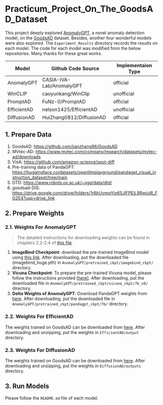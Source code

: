 # Practicum_Project_On_The_GoodsAD_Dataset
This project deeply explored [AnomalyGPT](https://github.com/CASIA-IVA-Lab/AnomalyGPT), a novel anomaly detection model, on the [GoodsAD](https://github.com/jianzhang96/GoodsAD) dataset. Besides, another four wonderful models were also explored. The `Experiment_Results` directory records the results on each model. The code for each model was modified from the below repositories. Many thanks for these great works.

| Model       | Github Code Source       | Implementaion Type |
| ----------- | ------------------------ | ------------------ |
| AnomalyGPT  | CASIA-IVA-Lab/AnomalyGPT | official           |
| WinCLIP     | caoyunkang/WinClip       | unofficial         |
| PromptAD    | FuNz-0/PromptAD          | official           |
| EfficientAD | nelson1425/EfficientAD   | unofficial         |
| DiffusionAD | HuiZhang0812/DiffusionAD | official           |

## 1. Prepare Data

1. GoodsAD: https://github.com/jianzhang96/GoodsAD
2. MVtec-AD: https://www.mvtec.com/company/research/datasets/mvtec-ad/downloads
3. VisA: https://github.com/amazon-science/spot-diff
4. Pre-training data of PandaGPT: https://huggingface.co/datasets/openllmplayground/pandagpt_visual_instruction_dataset/tree/main
5. DTD: https://www.robots.ox.ac.uk/~vgg/data/dtd/
6. goodsad-DIS: https://drive.google.com/drive/folders/1r8bUvmqYio65JIFPEiL9RwiuI6_FG2E4?usp=drive_link

## 2. Prepare Weights

### 2.1. Weights For AnomalyGPT

> The detailed instructions for downloading weights can be found in chapters 2.2-2.4 of [this file](https://github.com/CASIA-IVA-Lab/AnomalyGPT/blob/main/README.md).

1. **ImageBind Checkpoint**: download the pre-trained ImageBind model using [this link](https://dl.fbaipublicfiles.com/imagebind/imagebind_huge.pth). After downloading, put the downloaded file (imagebind_huge.pth) in `AnomalyGPT/pretrained_ckpt/imagebind_ckpt/` directory.
2. **Vicuna Checkpoint**: To prepare the pre-trained Vicuna model, please follow the instructions provided [[here\]](https://github.com/CASIA-IVA-Lab/AnomalyGPT/blob/main/pretrained_ckpt#1-prepare-vicuna-checkpoint). After downloading, put the downloaded file in `AnomalyGPT/pretrained_ckpt/vicuna_ckpt/7b_v0/ `directory.
3. **Delta Weights of AnomalyGPT**: Download PandaGPT weights from [here](https://huggingface.co/openllmplayground/pandagpt_7b_max_len_1024). After downloading, put the downloaded file in `AnomalyGPT/pretrained_ckpt/pandagpt_ckpt/7b/` directory.

### 2.2. Weights For EfficientAD

The weights trained on GoodsAD can be downloaded from [here](https://drive.google.com/file/d/1oPjFpZ-3z0lpO6YNnOpqlWWvmCldw7Fe/view?usp=drive_link). After downloading and unzipping, put the weights in `EfficientAD/output` directory.

### 2.3. Weights For DiffusionAD

The weights trained on GoodsAD can be downloaded from [here](https://drive.google.com/file/d/1TJ3nJhe-VswIg95u9dxVkfOUIcohvEU6/view?usp=drive_link). After downloading and unzipping, put the weights in `DiffusionAD/outputs` directory.

## 3. Run Models
Please follow the `README.md` file of each model.



